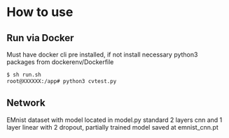 # How to use
## Run via Docker
Must have docker cli pre installed, if not install necessary python3 packages from dockerenv/Dockerfile

```bash
$ sh run.sh
root@XXXXXX:/app# python3 cvtest.py
```

## Network
EMnist dataset with model located in model.py standard 2 layers cnn and 1 layer linear with 2 dropout, partially trained model saved at emnist_cnn.pt
